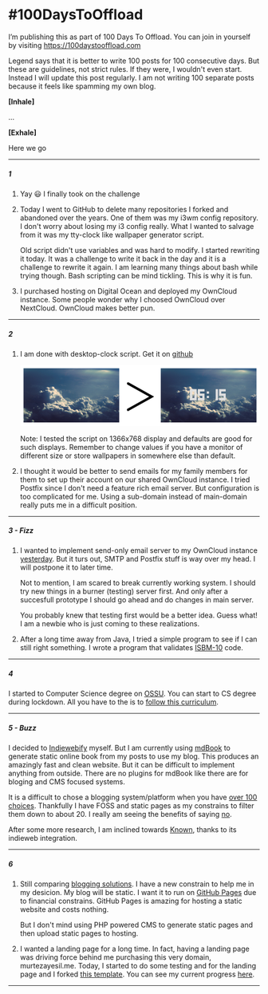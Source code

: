 # \#100DaysToOffload

I’m publishing this as part of 100 Days To Offload. You can join in yourself by visiting https://100daystooffload.com  

Legend says that it is better to write 100 posts for 100 consecutive days. But these are guidelines, not strict rules. If they were, I wouldn't even start. Instead I will update this post regularly. I am not writing 100 separate posts because it feels like spamming my own blog.  

**[Inhale]**  

...  

**[Exhale]**  

Here we go

---

##### 1

1. Yay 😃️ I finally took on the challenge  

2. Today I went to GitHub to delete many repositories I forked and abandoned over the years. One of them was my i3wm config repository. I don't worry about losing my i3 config really. What I wanted to salvage from it was my tty-clock like wallpaper generator script.
   
   Old script didn't use variables and was hard to modify. I started rewriting it today. It was a challenge to write it back in the day and it is a challenge to rewrite it again. I am learning many things about bash while trying though. Bash scripting can be mind tickling. This is why it is fun.

3. I purchased hosting on Digital Ocean and deployed my OwnCloud instance. Some people wonder why I choosed OwnCloud over NextCloud. OwnCloud makes better pun.

---

##### 2

1. I am done with desktop-clock script. Get it on [github](https://github.com/murtezayesil/student/tree/master/sh/desktop-clock)
   
   ![](./desktop-clock.png)
   
   Note: I tested the script on 1366x768 display and defaults are good for such displays. Remember to change values if you have a monitor of different size or store wallpapers in somewhere else than default. 

2. I thought it would be better to send emails for my family members for them to set up their account on our shared OwnCloud instance. I tried Postfix since I  don't need a feature rich email server. But configuration is too complicated for me. Using a sub-domain instead of main-domain really puts me in a difficult position.

---

##### 3 - Fizz

1. I wanted to implement send-only email server to my OwnCloud instance [yesterday](#2). But it turs out, SMTP and Postfix stuff is way over my head. I will postpone it to later time.
   
   Not to mention, I am scared to break currently working system. I should try new things in a burner (testing) server first. And only after a succesfull prototype I should go ahead and do changes in main server.
   
   You probably knew that testing first would be a better idea. Guess what! I am a newbie who is just coming to these realizations.

2. After a long time away from Java, I tried a simple program to see if I can still right something. I wrote a program that validates [ISBM-10](https://github.com/murtezayesil/student/tree/master/java/ISBNcheck/src/com/company) code.

---

##### 4

I started to Computer Science degree on [OSSU](https://github.com/ossu/computer-science). You can start to CS degree during lockdown. All you have to the is to [follow this curriculum](https://ossu.firebaseapp.com/#/curriculum).

---

##### 5 - Buzz

I decided to [Indieweb](https://indieweb.org/)[ify](https://indiewebify.me/) myself. But I am currently using [mdBook](https://rust-lang.github.io/mdBook/) to generate static online book from my posts to use my blog. This produces an amazingly fast and clean website. But it can be difficult to implement anything from outside. There are no plugins for mdBook like there are for bloging and CMS focused systems.  

It is a difficult to chose a blogging system/platform when you have [over 100 choices](https://alternativeto.net/category/social/blogging/). Thankfully I have FOSS and static pages as my constrains to filter them down to about 20. I really am seeing the benefits of saying [no](https://www.williamury.com/books/the-power-of-a-positive-no/).

After some more research, I am inclined towards [Known](https://withknown.com), thanks to its indieweb integration.

---

##### 6

1. Still comparing [blogging solutions](#5---buzz). I have a new constrain to help me in my desicion. My blog will be static. I want it to run on [GitHub Pages](https://pages.github.com/) due to financial constrains. GitHub Pages is amazing for hosting a static website and costs nothing.
   
   But I don't mind using PHP powered CMS to generate static pages and then upload static pages to hosting.

2. I wanted a landing page for a long time. In fact, having a landing page was driving force behind me purchasing this very domain, murtezayesil.me. Today, I started to do some testing and for the landing page and I forked [this template](https://github.com/flexdinesh/dev-landing-page). You can see my current progress [here](../test/dev-landing-page/index.html "Landing Page - Candidate 1").

---
